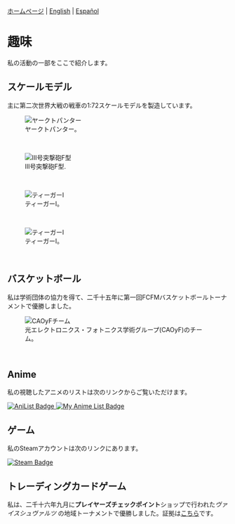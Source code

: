 [ホームページ](indexjp.md) \| [English](hobbies.md) \| [Español](hobbiesesp.md)

# 趣味

私の活動の一部をここで紹介します。

## スケールモデル

主に第二次世界大戦の戦車の1:72スケールモデルを製造しています。

<figure>
  <img
  src="https://imgur.com/eKlDcF7.jpg"
  alt="ヤークトパンター">
  <figcaption>
  ヤークトパンター。
  </figcaption>
</figure>
<br>

<figure>
  <img
  src="https://imgur.com/r4DFJAA.jpg"
  alt="III号突撃砲F型">
  <figcaption>
  III号突撃砲F型.
  </figcaption>
</figure>
<br>

<figure>
  <img
  src="https://imgur.com/RVRM75Q.jpg"
  alt="ティーガーI">
  <figcaption>
  ティーガーI。
  </figcaption>
</figure>
<br>

<figure>
  <img
  src="https://imgur.com/6PMOXKG.jpg"
  alt="ティーガーI">
  <figcaption>
  ティーガーI。
  </figcaption>
</figure>
<br>

## バスケットボール

私は学術団体の協力を得て、二千十五年に第一回FCFMバスケットボールトーナメントで優勝しました。

<figure>
  <img
  src="https://imgur.com/OwuwQCZ.jpg"
  alt="CAOyFチーム">
  <figcaption>
  光エレクトロニクス・フォトニクス学術グループ(CAOyF)のチーム。
  </figcaption>
</figure>
<br>

## Anime

私の視聴したアニメのリストは次のリンクからご覧いただけます。

<div id="badges_anime">
<a href="https://anilist.co/user/DavidSA06/">
    <img src="https://img.shields.io/badge/AniList-02A9FF?style=for-the-badge&logo=AniList&logoColor=white" alt="AniList Badge"/>
  </a>
  <a href="https://myanimelist.net/profile/DavidSA06">
    <img src="https://img.shields.io/badge/Myanimelist-2E51A2?style=for-the-badge&logo=myanimelist&logoColor=white" alt="My Anime List Badge"/>
  </a>
</div>

## ゲーム

私のSteamアカウントは次のリンクにあります。

<div id="badges_games">
  <a href="https://steamcommunity.com/profiles/76561198045571750/">
    <img src="https://img.shields.io/badge/Steam-000000?style=for-the-badge&logo=steam&logoColor=white" alt="Steam Badge"/>
  </a>
</div>

## トレーディングカードゲーム

私は、二千十六年九月に**プレイヤーズチェックポイント**ショップで行われた*ヴァイスシュヴァルツ* の地域トーナメントで優勝しました。証拠は[こちら](https://goo.gl/maps/3wHKTgP4pMBYeRW18)です。
